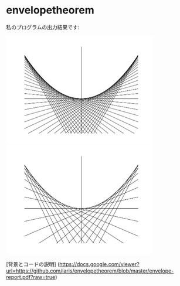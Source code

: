 envelopetheorem
===============
私のプログラムの出力結果です:

<img src="envelope0.png" alt="envelope0" width="400"/>
<img src="envelope1.png" alt="envelope1" width="400"/>

[背景とコードの説明]
(https://docs.google.com/viewer?url=https://github.com/iaris/envelopetheorem/blob/master/envelope-report.pdf?raw=true)
